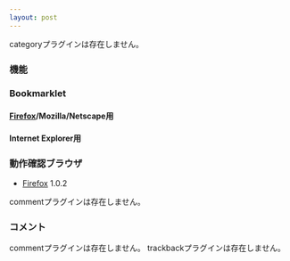 ```yaml
---
layout: post
---
```

<p><span class="error">categoryプラグインは存在しません。</span></p>
<h3>機能</h3>
<h3>Bookmarklet</h3>
<h4><a href="http://www.mozilla-japan.org/products/firefox/">Firefox</a>/Mozilla/Netscape用</h4>
<h4>Internet Explorer用</h4>
<h3>動作確認ブラウザ</h3>
<ul>
<li><a href="http://www.mozilla-japan.org/products/firefox/">Firefox</a> 1.0.2</li>
</ul>
<p><span class="error">commentプラグインは存在しません。</span> </p>
<h3>コメント</h3>
<p><span class="error">commentプラグインは存在しません。</span> <span class="error">trackbackプラグインは存在しません。</span> </p>

